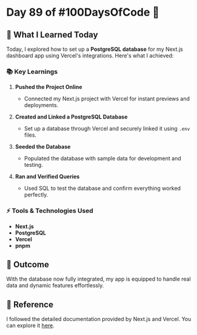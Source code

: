 # Day 89 of #100DaysOfCode 🚀  

## 🎯 What I Learned Today  
Today, I explored how to set up a **PostgreSQL database** for my Next.js dashboard app using Vercel's integrations. Here's what I achieved:  

### 📚 Key Learnings  
1. **Pushed the Project Online**  
   - Connected my Next.js project with Vercel for instant previews and deployments.  

2. **Created and Linked a PostgreSQL Database**  
   - Set up a database through Vercel and securely linked it using `.env` files.  

3. **Seeded the Database**  
   - Populated the database with sample data for development and testing.  

4. **Ran and Verified Queries**  
   - Used SQL to test the database and confirm everything worked perfectly.  

### ⚡ Tools & Technologies Used  
- **Next.js**  
- **PostgreSQL**  
- **Vercel**  
- **pnpm**  

## 🚀 Outcome  
With the database now fully integrated, my app is equipped to handle real data and dynamic features effortlessly.  

## 🔗 Reference  
I followed the detailed documentation provided by Next.js and Vercel. You can explore it [here](https://nextjs.org/learn/dashboard-app/setting-up-your-database).  

